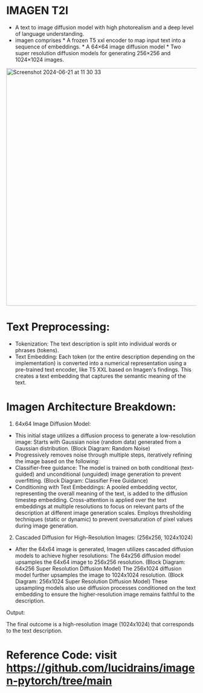 #  IMAGEN T2I

* A text to image diffusion model with high photorealism and a deep level of language understanding.
* imagen comprises
             * A frozen T5 xxl encoder to map input text into a sequence of embeddings.
             * A 64×64 image diffusion model
             * Two super resolution diffusion models for generating 256×256 and 1024×1024 images.

               
<img width="627" alt="Screenshot 2024-06-21 at 11 30 33" src="https://github.com/usha3211-coder/Research-Development/assets/150019156/e4e0155e-0867-4c87-91b9-8d3fe3ba8810">


# Text Preprocessing:

* Tokenization: The text description is split into individual words or phrases (tokens).
* Text Embedding: Each token (or the entire description depending on the implementation) is converted into a numerical representation using a pre-trained text encoder, like T5 XXL based on Imagen's findings. This creates a text embedding that captures the semantic meaning of the text. 

# Imagen Architecture Breakdown:

1. 64x64 Image Diffusion Model:

* This initial stage utilizes a diffusion process to generate a low-resolution image:
Starts with Gaussian noise (random data) generated from a Gaussian distribution. (Block Diagram: Random Noise)
* Progressively removes noise through multiple steps, iteratively refining the image based on the following:
* Classifier-free guidance: The model is trained on both conditional (text-guided) and unconditional (unguided) image generation to prevent overfitting. (Block Diagram: Classifier Free Guidance)
* Conditioning with Text Embeddings:
A pooled embedding vector, representing the overall meaning of the text, is added to the diffusion timestep embedding. 
Cross-attention is applied over the text embeddings at multiple resolutions to focus on relevant parts of the description at different image generation scales.
Employs thresholding techniques (static or dynamic) to prevent oversaturation of pixel values during image generation.

2. Cascaded Diffusion for High-Resolution Images: (256x256, 1024x1024)
   
* After the 64x64 image is generated, Imagen utilizes cascaded diffusion models to achieve higher resolutions:
The 64x256 diffusion model upsamples the 64x64 image to 256x256 resolution. (Block Diagram: 64x256 Super Resolution Diffusion Model)
The 256x1024 diffusion model further upsamples the image to 1024x1024 resolution. (Block Diagram: 256x1024 Super Resolution Diffusion Model)
These upsampling models also use diffusion processes conditioned on the text embedding to ensure the higher-resolution image remains faithful to the description.

Output:

The final outcome is a high-resolution image (1024x1024) that corresponds to the text description. 


# Reference Code: visit https://github.com/lucidrains/imagen-pytorch/tree/main
